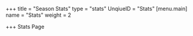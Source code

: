 +++
title = "Season Stats"
type = "stats"
UnqiueID = "Stats"
[menu.main]
name = "Stats"
weight = 2

+++
Stats Page